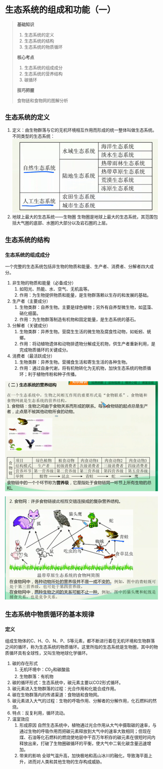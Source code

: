 # 生态系统的组成和功能（一）

> **基础知识**
>
> 1. 生态系统的定义
> 2. 生态系统的结构
> 3. 生态系统的物质循环
>
> **核心考点**
>
> 1. 生态系统的组成成分
> 2. 生态系统的营养结构
> 3. 碳循环
>
> **技巧把握**
>
> 食物链和食物网的图解分析

## 生态系统的定义

1. 定义：由生物群落与它的无机环境相互作用而形成的统一整体叫做生态系统。
   不同类型的生态系统：
   ![01](image-4.png)
2. 地球上最大的生态系统——生物圈
生物圈是地球上最大的生态系统，其范围包括大气圈的底部、水圈的大部分以及岩石圈的上层。

## 生态系统的结构

### 生态系统的组成成分

一个完整的生态系统包括非生物的物质和能量、生产者、消费者、分解者四大成分。

1. 非生物的物质和能量（必备成分）
   1. 如阳光、热能、水、空气、无机盐等。
   2. 作用：为生物提供物质和能量，是生物群落赖以生存的和发展的基础。
2. 生产者（主要成分）
   1. 生物类群：自养生物。主要是绿色植物；另外有自养型微生物，如蓝藻、硝化细菌。
   2. 作用：为生物群落制造有机物和固定能量，是生态系统的基石。
3. 分解者（关键成分）
   1. 生物类群：异养生物。营腐生生活的微生物及腐食性动物，如蚯蚓、蜣螂。
   2. 作用：将动植物遗体和动物排遗物分解成无机物，供生产者重新利用，是完成物质循环的关键成分。
4. 消费者（最活跃成分）
   1. 生物类群：异养生物。营捕食生活和寄生生活的各种生物。
   2. 作用：通过自身代谢，将有机物转化为无机物，加快生态系统的物质循环；利于植物传粉和种子传播。

![04](image-2.png)

![05](image-3.png)

## 生态系统中物质循环的基本规律

### 定义

组成生物体的C、H、O、N、P、S等元素，都不断进行着在无机环境和生物群落之间的循环，称为生态系统的物质循环。这里所指的生态系统是生物圈，其中的物质循环具有全球性，又叫生物地球化学循环。

1. 碳的存在形式
   1. 无机环境中：$C0_2$和碳酸盐
   2. 生物群落：有机物
2. 碳的循环形式：生态系统中，碳元素主要以CO2形式循环。
3. 碳元素进入生物群落的过程：光合作用和化能合成作用。
4. 碳在生物群落内的传递渠道：食物链和食物网。
5. 碳元素进入大气的过程：生物的呼吸作用、分解者的分解作用，化石燃料的然烧。
6. 特点：反复利用，循环流动。
7. 温室效应
   1. 形成原因
      自然生态系统中，植物通过光合作用从大气中摄取碳的速率，与通过生物的呼吸作用而把碳元素释放到大气中的速率大致相同；但现在煤、石油等化石燃料的燃烧使地层中干百万年积存的碳元素在很短时间内释放出来，打破了生物圈碳循环的平衡，使大气中二氧化碳含量迅速增加。
   2. 带来的影响
      全球气温升高，加快极地和高山冰川的融化，导致海平面上升，进而对人类和其他生物的生存构成威胁。
